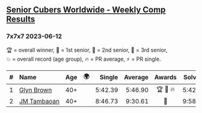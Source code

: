 <style>table {white-space: nowrap;}</style>
<link rel="stylesheet" type="text/css" href="/scw-comp/css/flags.css" />

## [Senior Cubers Worldwide - Weekly Comp Results](/scw-comp/results/)
### 7x7x7 2023-06-12

<span style="white-space: nowrap;">🏆 = overall winner</span>, <span style="white-space: nowrap;">🥇 = 1st senior</span>, <span style="white-space: nowrap;">🥈 = 2nd senior</span>, <span style="white-space: nowrap;">🥉 = 3rd senior</span>, <span style="white-space: nowrap;">💥 = overall record (age group)</span>, <span style="white-space: nowrap;">🔥 = PR average</span>, <span style="white-space: nowrap;">⚡ = PR single</span>.

| # | Name | Age | 🌍 | Single | Average | Awards | Solve 1 | Solve 2 | Solve 3 | Video |
| :--: | :-- | :--: | :--: | --: | --: | :--: | --: | --: | --: | :-- |
| 1 | [Glyn Brown](../../persons/glyn_brown/777.md) | 40+ | <i class="flag flag-GB" /> | 5:42.39 | 5:46.90 | 🏆 🥇 🔥 | 5:42.39 | 5:46.28 | 5:52.02 | [Desktop](https://www.facebook.com/events/575948201291091/permalink/582845290601382) / [Mobile](https://m.facebook.com/events/575948201291091?view=permalink&id=582845290601382) |
| 2 | [JM Tambaoan](../../persons/jm_tambaoan/777.md) | 40+ | <i class="flag flag-PH" /> | 8:46.73 | 9:30.61 | 🥈 | 9:58.25 | 8:46.73 | 9:46.85 | [Desktop](https://www.facebook.com/events/575948201291091/permalink/580694080816503) / [Mobile](https://m.facebook.com/events/575948201291091?view=permalink&id=580694080816503) |

<!-- Global site tag (gtag.js) - Google Analytics -->
<script async src="https://www.googletagmanager.com/gtag/js?id=UA-86348435-3"></script>
<script>window.dataLayer = window.dataLayer || []; function gtag() {dataLayer.push(arguments);} gtag('js', new Date()); gtag('config', 'UA-86348435-3');</script>
